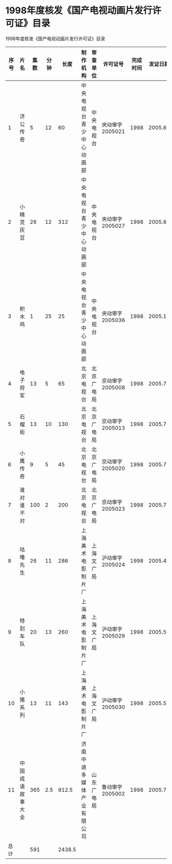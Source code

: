 # 1998年度核发《国产电视动画片发行许可证》目录
 1998年度核发《国产电视动画片发行许可证》目录
 
| 序号 | 片名             | 集数 | 分钟 | 长度   | 制作机构                   | 审查单位   | 许可证号        | 完成时间 | 发证日期 |
| ---- | ---------------- | ---- | ---- | ------ | -------------------------- | ---------- | --------------- | -------- | -------- |
| 1    | 济公传奇         | 5    | 12   | 60     | 中央电视台青少中心动画部   | 中央电视台 | 央动审字2005021 | 1998     | 2005.8   |
| 2    | 小精灵灰豆       | 26   | 12   | 312    | 中央电视台青少中心动画部   | 中央电视台 | 央动审字2005027 | 1998     | 2005.8   |
| 3    | 积木鸡           | 1    | 25   | 25     | 中央电视台青少中心动画部   | 中央电视台 | 央动审字2005036 | 1998     | 2005.12  |
| 4    | 电子将军         | 13   | 5    | 65     | 北京电视台                 | 北京广电局 | 京动审字2005008 | 1998     | 2005.7   |
| 5    | 石榴街           | 13   | 10   | 130    | 北京电视台                 | 北京广电局 | 京动审字2005013 | 1998     | 2005.7   |
| 6    | 小鹰传奇         | 9    | 5    | 45     | 北京电视台                 | 北京广电局 | 京动审字2005020 | 1998     | 2005.7   |
| 7    | 谁对谁不对       | 100  | 2    | 200    | 北京电视台                 | 北京广电局 | 京动审字2005023 | 1998     | 2005.7   |
| 8    | 咕噜先生         | 26   | 11   | 286    | 上海美术电影制片厂         | 上海文广局 | 沪动审字2005024 | 1998     | 2005.4   |
| 9    | 特别车队         | 20   | 13   | 260    | 上海美术电影制片厂         | 上海文广局 | 沪动审字2005029 | 1998     | 2005.5   |
| 10   | 小猪系列         | 13   | 11   | 143    | 上海美术电影制片厂         | 上海文广局 | 沪动审字2005030 | 1998     | 2005.5   |
| 11   | 中国成语故事大全 | 365  | 2.5  | 912.5  | 济南中迪多媒体产业有限公司 | 山东广电局 | 鲁动审字2005002 | 1998     | 2005.7   |
| 总计 |                  | 591  |      | 2438.5 |